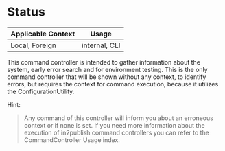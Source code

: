 # Status

| Applicable Context | Usage         |
|--------------------|---------------|
| Local, Foreign     | internal, CLI |

This command controller is intended to gather information about the system, early error search and for environment testing.
This is the only command controller that will be shown without any context, to identify errors, but requires the context for command execution, because it utilizes the ConfigurationUtility.

Hint:
> Any command of this controller will inform you about an erroneous context or if none is set. If you need more information
> about the execution of in2publish command controllers you can refer to the CommandController Usage index.
